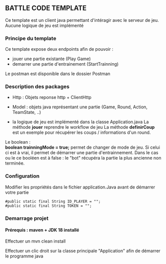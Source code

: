## BATTLE CODE TEMPLATE

Ce template est un client java permettant d'intéragir avec le serveur de jeu. 
Aucune logique de jeu est implémenté


### Principe du template

Ce template expose deux endpoints afin de pouvoir : 

- jouer une partie existante (Play Game)
- demarrer une partie d'entrainement (StartTrainning)

Le postman est disponible dans le dossier Postman


### Description des packages 

- Http : Objets reponse http + ClientHttp
- Model : objets java représentant une partie (Game, Round, Action, TeamState, ..)

- la logique de jeu est implémenté dans la classe Application.java 
La méthode **jouer** reprendre le workflow de jeu
La méthode  **definirCoup** est un exemple pour récupérer les coups / informations d'un round.

Le boolean :  
**boolean trainningMode = true;** permet de changer de mode de jeu. 
Si celui ci est à vrai, il permet de démarrer une partie d'entrainnement. 
Dans le cas ou le ce booléen est à false : le "bot" récupéra la partie la plus ancienne non terminée. 


### Configuration 
Modifier les propriétés dans le fichier application.Java avant de démarrer votre partie

    #public static final String ID_PLAYER = "";
    #public static final String TOKEN = "";


### Demarrage projet 

#### Prérequis : maven + JDK 18 installé

Effectuer un mvn clean install 

Effectuer un clic droit sur la classe principale "Application" afin de démarrer le programme java 



